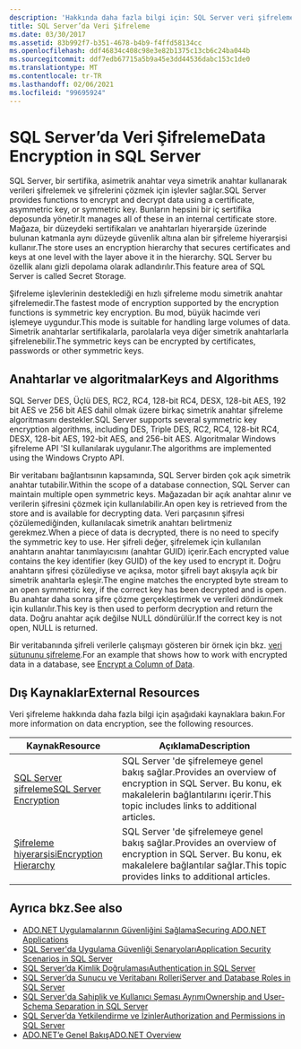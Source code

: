 ```yaml
---
description: 'Hakkında daha fazla bilgi için: SQL Server veri şifreleme'
title: SQL Server’da Veri Şifreleme
ms.date: 03/30/2017
ms.assetid: 83b992f7-b351-4678-b4b9-f4ffd58134cc
ms.openlocfilehash: ddf46834c408c98e3e82b1375c13cb6c24ba044b
ms.sourcegitcommit: ddf7edb67715a5b9a45e3dd44536dabc153c1de0
ms.translationtype: MT
ms.contentlocale: tr-TR
ms.lasthandoff: 02/06/2021
ms.locfileid: "99695924"
---
```

# <a name="data-encryption-in-sql-server"></a><span data-ttu-id="b45cc-103">SQL Server’da Veri Şifreleme</span><span class="sxs-lookup"><span data-stu-id="b45cc-103">Data Encryption in SQL Server</span></span>

<span data-ttu-id="b45cc-104">SQL Server, bir sertifika, asimetrik anahtar veya simetrik anahtar kullanarak verileri şifrelemek ve şifrelerini çözmek için işlevler sağlar.</span><span class="sxs-lookup"><span data-stu-id="b45cc-104">SQL Server provides functions to encrypt and decrypt data using a certificate, asymmetric key, or symmetric key.</span></span> <span data-ttu-id="b45cc-105">Bunların hepsini bir iç sertifika deposunda yönetir.</span><span class="sxs-lookup"><span data-stu-id="b45cc-105">It manages all of these in an internal certificate store.</span></span> <span data-ttu-id="b45cc-106">Mağaza, bir düzeydeki sertifikaları ve anahtarları hiyerarşide üzerinde bulunan katmanla aynı düzeyde güvenlik altına alan bir şifreleme hiyerarşisi kullanır.</span><span class="sxs-lookup"><span data-stu-id="b45cc-106">The store uses an encryption hierarchy that secures certificates and keys at one level with the layer above it in the hierarchy.</span></span> <span data-ttu-id="b45cc-107">SQL Server bu özellik alanı gizli depolama olarak adlandırılır.</span><span class="sxs-lookup"><span data-stu-id="b45cc-107">This feature area of SQL Server is called Secret Storage.</span></span>  
  
 <span data-ttu-id="b45cc-108">Şifreleme işlevlerinin desteklediği en hızlı şifreleme modu simetrik anahtar şifrelemedir.</span><span class="sxs-lookup"><span data-stu-id="b45cc-108">The fastest mode of encryption supported by the encryption functions is symmetric key encryption.</span></span> <span data-ttu-id="b45cc-109">Bu mod, büyük hacimde veri işlemeye uygundur.</span><span class="sxs-lookup"><span data-stu-id="b45cc-109">This mode is suitable for handling large volumes of data.</span></span> <span data-ttu-id="b45cc-110">Simetrik anahtarlar sertifikalarla, parolalarla veya diğer simetrik anahtarlarla şifrelenebilir.</span><span class="sxs-lookup"><span data-stu-id="b45cc-110">The symmetric keys can be encrypted by certificates, passwords or other symmetric keys.</span></span>  
  
## <a name="keys-and-algorithms"></a><span data-ttu-id="b45cc-111">Anahtarlar ve algoritmalar</span><span class="sxs-lookup"><span data-stu-id="b45cc-111">Keys and Algorithms</span></span>  

 <span data-ttu-id="b45cc-112">SQL Server DES, Üçlü DES, RC2, RC4, 128-bit RC4, DESX, 128-bit AES, 192 bit AES ve 256 bit AES dahil olmak üzere birkaç simetrik anahtar şifreleme algoritmasını destekler.</span><span class="sxs-lookup"><span data-stu-id="b45cc-112">SQL Server supports several symmetric key encryption algorithms, including DES, Triple DES, RC2, RC4, 128-bit RC4, DESX, 128-bit AES, 192-bit AES, and 256-bit AES.</span></span> <span data-ttu-id="b45cc-113">Algoritmalar Windows şifreleme API 'SI kullanılarak uygulanır.</span><span class="sxs-lookup"><span data-stu-id="b45cc-113">The algorithms are implemented using the Windows Crypto API.</span></span>  
  
 <span data-ttu-id="b45cc-114">Bir veritabanı bağlantısının kapsamında, SQL Server birden çok açık simetrik anahtar tutabilir.</span><span class="sxs-lookup"><span data-stu-id="b45cc-114">Within the scope of a database connection, SQL Server can maintain multiple open symmetric keys.</span></span> <span data-ttu-id="b45cc-115">Mağazadan bir açık anahtar alınır ve verilerin şifresini çözmek için kullanılabilir.</span><span class="sxs-lookup"><span data-stu-id="b45cc-115">An open key is retrieved from the store and is available for decrypting data.</span></span> <span data-ttu-id="b45cc-116">Veri parçasının şifresi çözülemediğinden, kullanılacak simetrik anahtarı belirtmeniz gerekmez.</span><span class="sxs-lookup"><span data-stu-id="b45cc-116">When a piece of data is decrypted, there is no need to specify the symmetric key to use.</span></span> <span data-ttu-id="b45cc-117">Her şifreli değer, şifrelemek için kullanılan anahtarın anahtar tanımlayıcısını (anahtar GUID) içerir.</span><span class="sxs-lookup"><span data-stu-id="b45cc-117">Each encrypted value contains the key identifier (key GUID) of the key used to encrypt it.</span></span> <span data-ttu-id="b45cc-118">Doğru anahtarın şifresi çözülediyse ve açıksa, motor şifreli bayt akışıyla açık bir simetrik anahtarla eşleşir.</span><span class="sxs-lookup"><span data-stu-id="b45cc-118">The engine matches the encrypted byte stream to an open symmetric key, if the correct key has been decrypted and is open.</span></span> <span data-ttu-id="b45cc-119">Bu anahtar daha sonra şifre çözme gerçekleştirmek ve verileri döndürmek için kullanılır.</span><span class="sxs-lookup"><span data-stu-id="b45cc-119">This key is then used to perform decryption and return the data.</span></span> <span data-ttu-id="b45cc-120">Doğru anahtar açık değilse NULL döndürülür.</span><span class="sxs-lookup"><span data-stu-id="b45cc-120">If the correct key is not open, NULL is returned.</span></span>  
  
 <span data-ttu-id="b45cc-121">Bir veritabanında şifreli verilerle çalışmayı gösteren bir örnek için bkz. [veri sütununu şifreleme](/sql/relational-databases/security/encryption/encrypt-a-column-of-data).</span><span class="sxs-lookup"><span data-stu-id="b45cc-121">For an example that shows how to work with encrypted data in a database, see [Encrypt a Column of Data](/sql/relational-databases/security/encryption/encrypt-a-column-of-data).</span></span>
  
## <a name="external-resources"></a><span data-ttu-id="b45cc-122">Dış Kaynaklar</span><span class="sxs-lookup"><span data-stu-id="b45cc-122">External Resources</span></span>  

 <span data-ttu-id="b45cc-123">Veri şifreleme hakkında daha fazla bilgi için aşağıdaki kaynaklara bakın.</span><span class="sxs-lookup"><span data-stu-id="b45cc-123">For more information on data encryption, see the following resources.</span></span>  
  
|<span data-ttu-id="b45cc-124">Kaynak</span><span class="sxs-lookup"><span data-stu-id="b45cc-124">Resource</span></span>|<span data-ttu-id="b45cc-125">Açıklama</span><span class="sxs-lookup"><span data-stu-id="b45cc-125">Description</span></span>|  
|-|-|  
|[<span data-ttu-id="b45cc-126">SQL Server şifreleme</span><span class="sxs-lookup"><span data-stu-id="b45cc-126">SQL Server Encryption</span></span>](/sql/relational-databases/security/encryption/sql-server-encryption)|<span data-ttu-id="b45cc-127">SQL Server 'de şifrelemeye genel bakış sağlar.</span><span class="sxs-lookup"><span data-stu-id="b45cc-127">Provides an overview of encryption in SQL Server.</span></span> <span data-ttu-id="b45cc-128">Bu konu, ek makalelerin bağlantılarını içerir.</span><span class="sxs-lookup"><span data-stu-id="b45cc-128">This topic includes links to additional articles.</span></span>|  
|[<span data-ttu-id="b45cc-129">Şifreleme hiyerarşisi</span><span class="sxs-lookup"><span data-stu-id="b45cc-129">Encryption Hierarchy</span></span>](/sql/relational-databases/security/encryption/encryption-hierarchy)|<span data-ttu-id="b45cc-130">SQL Server 'de şifrelemeye genel bakış sağlar.</span><span class="sxs-lookup"><span data-stu-id="b45cc-130">Provides an overview of encryption in SQL Server.</span></span> <span data-ttu-id="b45cc-131">Bu konu, ek makalelere bağlantılar sağlar.</span><span class="sxs-lookup"><span data-stu-id="b45cc-131">This topic provides links to additional articles.</span></span>|  
  
## <a name="see-also"></a><span data-ttu-id="b45cc-132">Ayrıca bkz.</span><span class="sxs-lookup"><span data-stu-id="b45cc-132">See also</span></span>

- [<span data-ttu-id="b45cc-133">ADO.NET Uygulamalarının Güvenliğini Sağlama</span><span class="sxs-lookup"><span data-stu-id="b45cc-133">Securing ADO.NET Applications</span></span>](../securing-ado-net-applications.md)
- [<span data-ttu-id="b45cc-134">SQL Server'da Uygulama Güvenliği Senaryoları</span><span class="sxs-lookup"><span data-stu-id="b45cc-134">Application Security Scenarios in SQL Server</span></span>](application-security-scenarios-in-sql-server.md)
- [<span data-ttu-id="b45cc-135">SQL Server’da Kimlik Doğrulaması</span><span class="sxs-lookup"><span data-stu-id="b45cc-135">Authentication in SQL Server</span></span>](authentication-in-sql-server.md)
- [<span data-ttu-id="b45cc-136">SQL Server’da Sunucu ve Veritabanı Rolleri</span><span class="sxs-lookup"><span data-stu-id="b45cc-136">Server and Database Roles in SQL Server</span></span>](server-and-database-roles-in-sql-server.md)
- [<span data-ttu-id="b45cc-137">SQL Server'da Sahiplik ve Kullanıcı Şeması Ayrımı</span><span class="sxs-lookup"><span data-stu-id="b45cc-137">Ownership and User-Schema Separation in SQL Server</span></span>](ownership-and-user-schema-separation-in-sql-server.md)
- [<span data-ttu-id="b45cc-138">SQL Server’da Yetkilendirme ve İzinler</span><span class="sxs-lookup"><span data-stu-id="b45cc-138">Authorization and Permissions in SQL Server</span></span>](authorization-and-permissions-in-sql-server.md)
- [<span data-ttu-id="b45cc-139">ADO.NET’e Genel Bakış</span><span class="sxs-lookup"><span data-stu-id="b45cc-139">ADO.NET Overview</span></span>](../ado-net-overview.md)
